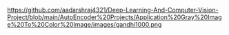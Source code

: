 https://github.com/aadarshraj4321/Deep-Learning-And-Computer-Vision-Project/blob/main/AutoEncoder%20Projects/Application%20Gray%20Image%20To%20Color%20Image/images/gandhi1000.png
